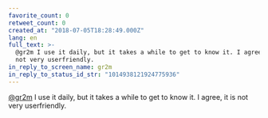 ```yaml
---
favorite_count: 0
retweet_count: 0
created_at: "2018-07-05T18:28:49.000Z"
lang: en
full_text: >-
  @gr2m I use it daily, but it takes a while to get to know it. I agree, it is
  not very userfriendly.
in_reply_to_screen_name: gr2m
in_reply_to_status_id_str: "1014938121924775936"
---
```


[@gr2m](https://twitter.com/gr2m) I use it daily, but it takes a while to get to
know it. I agree, it is not very userfriendly.
